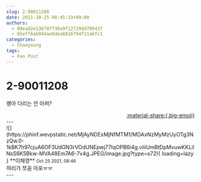 ```yaml
---
slug: 2-90011208
date: 2021-10-25 08:45:33+09:00
authors:
  - 09ead2e136707f30a9f12f29dd70542f
  - 65eff6ab044ae8dea6816794f11a6fc1
categories:
  - Chaeyoung
tags:
  - Fan Post
---
```


# 2-90011208

<div class="post-container" markdown="1">
<div class="content-container md-sidebar__scrollwrap" markdown="1">

꽹아 다리는 안 아퍼? 

</div>
</div>

<div style="text-align: right;" markdown="1">
<a href="https://weverse.io/fromis9/fanpost/2-90011208" style="text-align: right;">:material-share:{.big-emoji}</a>
</div>
---

<div class="comments-container md-sidebar__scrollwrap" markdown="1">
<div class="comment" markdown="1">
<div class='id-container' markdown="1">
![](https://phinf.wevpstatic.net/MjAyNDExMjNfMTM1/MDAxNzMyMzUyOTg3NzQw.0-1kBK7h97cjuA6OF3UdGN3rVOdUNEpwj77IqOPB6i4g.vliiUmBtDpMvuwKKLiINsS6K5Bkw-MVA48Em7A6-7v4g.JPEG/image.jpg?type=s72){ loading=lazy }
**<span class="artist">이채영</span>** <small>Oct 25 2021, 08:46</small><br>
</div>
<div class='comment-body' markdown="1">
허리가 쪼꼼 아포ㅠㅠ
</div>
</div>
</div>
---
